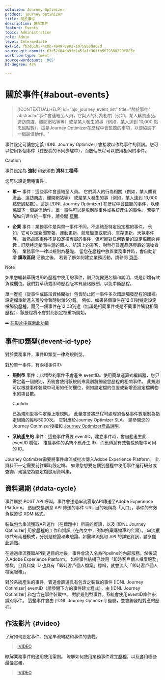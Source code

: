 ```yaml
---
solution: Journey Optimizer
product: journey optimizer
title: 關於事件
description: 瞭解事件
feature: Events
topic: Administration
role: Admin
level: Intermediate
exl-id: fb3e51b5-4cbb-4949-8992-1075959da67d
source-git-commit: 63c52f04da9fd1a5fafc36ffb5079380229f885e
workflow-type: tm+mt
source-wordcount: '905'
ht-degree: 47%

---
```


# 關於事件{#about-events}

>[!CONTEXTUALHELP]
>id="ajo_journey_event_list"
>title="關於事件"
>abstract="事件會連結至人員，它與人的行為相關（例如，某人購買產品、造訪商店、離開網站等等）或是某人發生的事（例如，某人達到 10,000 點忠誠點數）。這是Journey Optimizer在歷程中會監聽的事項，以便協調下一個最佳動作。"

事件設定可讓您定義 [!DNL Journey Optimizer] 會接收以作為事件的資訊。您可以使用多個事件（在歷程的不同步驟中），而數個歷程可以使用相同的事件。

>[!CAUTION]
>
>事件設定為 **強制** 和必須由 **資料工程師**.

您可以設定兩種事件：

* **單一** 事件：這些事件會連結至人員。 它們與人的行為相關（例如，某人購買產品、造訪商店、離開網站等） 或是某人發生的事（例如，某人達到 10,000 點忠誠點數）。這是 [!DNL Journey Optimizer] 在歷程中會監聽的事件，以便協調下一個最佳動作。單一事件可以是規則型事件或系統產生的事件。 若要了解如何建立統一事件，請參閱 [頁面](../event/about-creating.md).

* **企業** 事件：業務事件是與單一事件不同，不連結至特定設定檔的事件。 例如，它可以是新聞警報、運動更新、航班變更或取消、庫存更新、天氣事件等。 雖然這些事件不是設定檔專屬的事件，但可能對任何數量的設定檔都感興趣：訂閱特定新聞主題的個人、航班上的乘客、對無存貨產品感興趣的購物者等。 業務事件一律以規則為基礎。 當您在歷程中放置業務事件時，會自動新增 **讀取區段** 活動之後。 若要了解如何建立業務活動，請參閱 [頁面](../event/about-creating-business.md).


>[!NOTE]
>
>如果您編輯草稿或即時歷程中使用的事件，則只能變更名稱和說明，或是新增有效負載欄位。我們對草稿或即時歷程版本有嚴格限制，以免中斷歷程。

單一歷程（從事件或區段資格開始）包含防止同一事件多次錯誤觸發歷程的護欄。 設定檔重新進入預設會暫時封鎖5分鐘。 例如，如果某個事件在12:01對特定設定檔觸發歷程，而另一個事件在12:03到達（無論是相同事件或是不同事件觸發相同歷程），該歷程將不會對此設定檔重新開始。

➡️ [在影片中探索此功能](#video)

## 事件ID類型{#event-id-type}

對於業務事件，事件ID類型一律為規則型。

對於單一事件，有兩種事件ID:

* **規則型** 事件：此類型的事件不會產生 eventID。使用簡單運算式編輯器，您只需定義一個規則，系統會使用該規則來識別將觸發您歷程的相關事件。 此規則可以根據事件裝載中可用的任何欄位，例如設定檔的位置或新增至設定檔購物車的項目數。

   >[!CAUTION]
   >
   >已為規則型事件定義上限規則。 此量度會將歷程可處理的合格事件數限制為指定組織的每秒5000次。 它對應於Journey Optimizer SLA。 請參閱您的Journey Optimizer授權和 [Journey Optimizer產品說明](https://helpx.adobe.com/tw/legal/product-descriptions/adobe-journey-optimizer.html).

* **系統產生的** 事件：這些事件需要 eventID。建立事件時，會自動產生此 eventID 欄位。 推播事件的系統不應產生 ID，而應傳遞有效裝載預覽中可用的 ID。

Journey Optimizer需要將事件串流或批次傳入Adobe Experience Platform。 此資料不一定需要前往即時設定檔。 如果您想要在個別歷程中使用事件進行細分或查詢，建議您為設定檔啟用資料集。

## 資料週期 {#data-cycle}

事件屬於 POST API 呼叫。事件會透過串流獲取API傳送至Adobe Experience Platform。 透過交易訊息 API 傳送的事件 URL 目的地稱為「入口」。事件的有效負載遵從 XDM 格式。

裝載包含串流獲取API運作（在標題中）所需的資訊，以及 [!DNL Journey Optimizer] 用於歷程的工作和資訊（在內文中，例如捨棄購物車的金額）。 串流獲取共有兩種模式，分別是驗證和未驗證。如需串流獲取 API 的詳細資訊，請參閱[此連結](https://experienceleague.adobe.com/docs/experience-platform/xdm/api/getting-started.html?lang=zh-Hant)。

在透過串流獲取API到達目的地後，事件會流入名為Pipeline的內部服務，然後流入Adobe Experience Platform。 如果事件結構已啟用「即時客戶個人檔案服務」標幟，且資料集 ID 也具有「即時客戶個人檔案」標幟，就會流入「即時客戶個人檔案服務」。

對於系統產生的事件，管道會篩選具有包含之裝載的事件 [!DNL Journey Optimizer] eventID（請參閱下方的事件建立程式），由 [!DNL Journey Optimizer] 和包含在事件裝載中。 對於規則型事件，系統會使用eventID條件來識別事件。 這些事件會由 [!DNL Journey Optimizer] 監聽，並會觸發相對應的歷程。

## 作法影片 {#video}

了解如何設定事件、指定串流端點和事件的裝載。

>[!VIDEO](https://video.tv.adobe.com/v/336253?quality=12)

瞭解業務事件的適用使用案例。 瞭解如何使用業務事件建立歷程，以及套用哪些最佳實務。

>[!VIDEO](https://video.tv.adobe.com/v/334234?quality=12)

